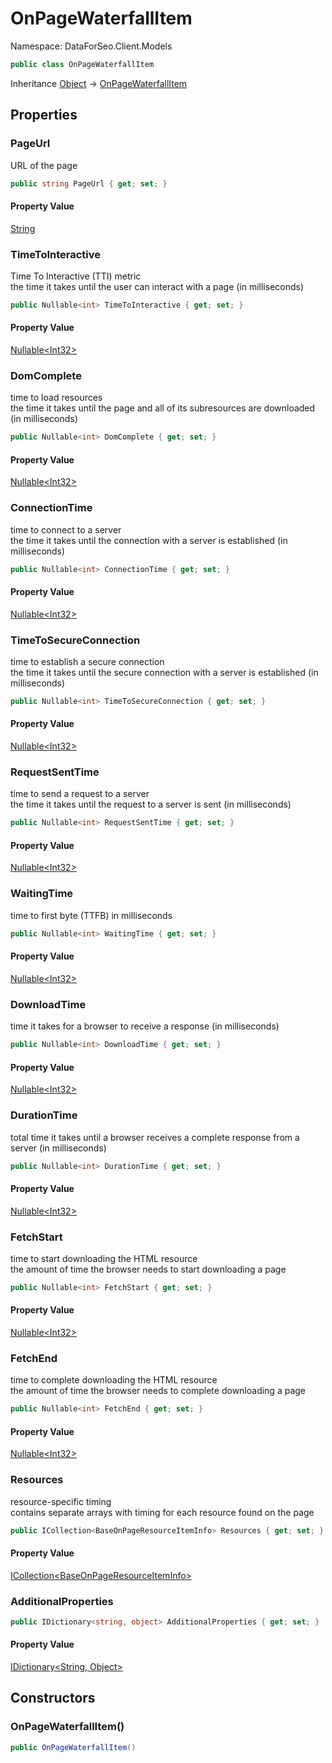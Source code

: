 # OnPageWaterfallItem

Namespace: DataForSeo.Client.Models

```csharp
public class OnPageWaterfallItem
```

Inheritance [Object](https://docs.microsoft.com/en-us/dotnet/api/system.object) → [OnPageWaterfallItem](./dataforseo.client.models.onpagewaterfallitem.md)

## Properties

### **PageUrl**

URL of the page

```csharp
public string PageUrl { get; set; }
```

#### Property Value

[String](https://docs.microsoft.com/en-us/dotnet/api/system.string)<br>

### **TimeToInteractive**

Time To Interactive (TTI) metric
 <br>the time it takes until the user can interact with a page (in milliseconds)

```csharp
public Nullable<int> TimeToInteractive { get; set; }
```

#### Property Value

[Nullable&lt;Int32&gt;](https://docs.microsoft.com/en-us/dotnet/api/system.nullable-1)<br>

### **DomComplete**

time to load resources
 <br>the time it takes until the page and all of its subresources are downloaded (in milliseconds)

```csharp
public Nullable<int> DomComplete { get; set; }
```

#### Property Value

[Nullable&lt;Int32&gt;](https://docs.microsoft.com/en-us/dotnet/api/system.nullable-1)<br>

### **ConnectionTime**

time to connect to a server
 <br>the time it takes until the connection with a server is established (in milliseconds)

```csharp
public Nullable<int> ConnectionTime { get; set; }
```

#### Property Value

[Nullable&lt;Int32&gt;](https://docs.microsoft.com/en-us/dotnet/api/system.nullable-1)<br>

### **TimeToSecureConnection**

time to establish a secure connection
 <br>the time it takes until the secure connection with a server is established (in milliseconds)

```csharp
public Nullable<int> TimeToSecureConnection { get; set; }
```

#### Property Value

[Nullable&lt;Int32&gt;](https://docs.microsoft.com/en-us/dotnet/api/system.nullable-1)<br>

### **RequestSentTime**

time to send a request to a server
 <br>the time it takes until the request to a server is sent (in milliseconds)

```csharp
public Nullable<int> RequestSentTime { get; set; }
```

#### Property Value

[Nullable&lt;Int32&gt;](https://docs.microsoft.com/en-us/dotnet/api/system.nullable-1)<br>

### **WaitingTime**

time to first byte (TTFB) in milliseconds

```csharp
public Nullable<int> WaitingTime { get; set; }
```

#### Property Value

[Nullable&lt;Int32&gt;](https://docs.microsoft.com/en-us/dotnet/api/system.nullable-1)<br>

### **DownloadTime**

time it takes for a browser to receive a response (in milliseconds)

```csharp
public Nullable<int> DownloadTime { get; set; }
```

#### Property Value

[Nullable&lt;Int32&gt;](https://docs.microsoft.com/en-us/dotnet/api/system.nullable-1)<br>

### **DurationTime**

total time it takes until a browser receives a complete response from a server (in milliseconds)

```csharp
public Nullable<int> DurationTime { get; set; }
```

#### Property Value

[Nullable&lt;Int32&gt;](https://docs.microsoft.com/en-us/dotnet/api/system.nullable-1)<br>

### **FetchStart**

time to start downloading the HTML resource
 <br>the amount of time the browser needs to start downloading a page

```csharp
public Nullable<int> FetchStart { get; set; }
```

#### Property Value

[Nullable&lt;Int32&gt;](https://docs.microsoft.com/en-us/dotnet/api/system.nullable-1)<br>

### **FetchEnd**

time to complete downloading the HTML resource
 <br>the amount of time the browser needs to complete downloading a page

```csharp
public Nullable<int> FetchEnd { get; set; }
```

#### Property Value

[Nullable&lt;Int32&gt;](https://docs.microsoft.com/en-us/dotnet/api/system.nullable-1)<br>

### **Resources**

resource-specific timing
 <br>contains separate arrays with timing for each resource found on the page

```csharp
public ICollection<BaseOnPageResourceItemInfo> Resources { get; set; }
```

#### Property Value

[ICollection&lt;BaseOnPageResourceItemInfo&gt;](https://docs.microsoft.com/en-us/dotnet/api/system.collections.generic.icollection-1)<br>

### **AdditionalProperties**

```csharp
public IDictionary<string, object> AdditionalProperties { get; set; }
```

#### Property Value

[IDictionary&lt;String, Object&gt;](https://docs.microsoft.com/en-us/dotnet/api/system.collections.generic.idictionary-2)<br>

## Constructors

### **OnPageWaterfallItem()**

```csharp
public OnPageWaterfallItem()
```
